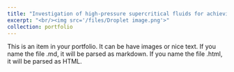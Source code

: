 ```yaml
---
title: "Investigation of high-pressure supercritical fluids for achieving high-energy density plasmas"
excerpt: "<br/><img src='/files/Droplet image.png'>"
collection: portfolio
---
```


This is an item in your portfolio. It can be have images or nice text. If you name the file .md, it will be parsed as markdown. If you name the file .html, it will be parsed as HTML. 
